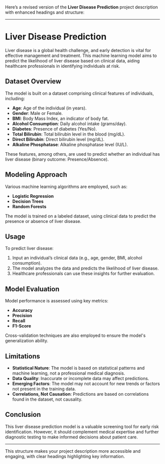 Here’s a revised version of the **Liver Disease Prediction** project description with enhanced headings and structure:

---

# **Liver Disease Prediction**

Liver disease is a global health challenge, and early detection is vital for effective management and treatment. This machine learning model aims to predict the likelihood of liver disease based on clinical data, aiding healthcare professionals in identifying individuals at risk.

## **Dataset Overview**  
The model is built on a dataset comprising clinical features of individuals, including:

- **Age**: Age of the individual (in years).
- **Gender**: Male or Female.
- **BMI**: Body Mass Index, an indicator of body fat.
- **Alcohol Consumption**: Daily alcohol intake (grams/day).
- **Diabetes**: Presence of diabetes (Yes/No).
- **Total Bilirubin**: Total bilirubin level in the blood (mg/dL).
- **Direct Bilirubin**: Direct bilirubin level (mg/dL).
- **Alkaline Phosphatase**: Alkaline phosphatase level (IU/L).
  
These features, among others, are used to predict whether an individual has liver disease (binary outcome: Presence/Absence).

## **Modeling Approach**  
Various machine learning algorithms are employed, such as:

- **Logistic Regression**
- **Decision Trees**
- **Random Forests**

The model is trained on a labeled dataset, using clinical data to predict the presence or absence of liver disease.

## **Usage**  
To predict liver disease:

1. Input an individual’s clinical data (e.g., age, gender, BMI, alcohol consumption).
2. The model analyzes the data and predicts the likelihood of liver disease.
3. Healthcare professionals can use these insights for further evaluation.

## **Model Evaluation**  
Model performance is assessed using key metrics:

- **Accuracy**
- **Precision**
- **Recall**
- **F1-Score**

Cross-validation techniques are also employed to ensure the model's generalization ability.

## **Limitations**  
- **Statistical Nature**: The model is based on statistical patterns and machine learning, not a professional medical diagnosis.
- **Data Quality**: Inaccurate or incomplete data may affect predictions.
- **Emerging Factors**: The model may not account for new trends or factors not present in the training data.
- **Correlations, Not Causation**: Predictions are based on correlations found in the dataset, not causality.

## **Conclusion**  
This liver disease prediction model is a valuable screening tool for early risk identification. However, it should complement medical expertise and further diagnostic testing to make informed decisions about patient care.

---

This structure makes your project description more accessible and engaging, with clear headings highlighting key information.
